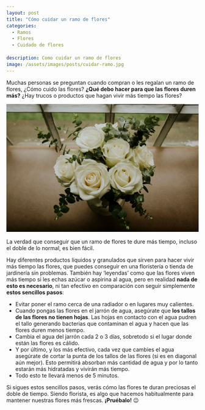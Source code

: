 ```yaml
---
layout: post
title: "Cómo cuidar un ramo de flores"
categories:
  - Ramos
  - Flores
  - Cuidado de flores

description: Como cuidar un ramo de flores
image: /assets/images/posts/cuidar-ramo.jpg
---
```


Muchas personas se preguntan cuando compran o les regalan un ramo de flores, ¿Cómo cuido las flores? **¿Qué debo hacer para que las flores duren más?** ¿Hay trucos o productos que hagan vivir más tiempo las flores?

![Cuidar flores](/assets/images/posts/ramodeflores.jpg)


La verdad que conseguir que un ramo de flores te dure más tiempo, incluso el doble de lo normal, es bien fácil.

Hay diferentes productos líquidos y granulados que sirven para hacer vivir más tiempo las flores, que puedes conseguir en una floristería o tienda de jardinería sin problemas. También hay ‘leyendas’ como que las flores viven más tiempo si les echas azúcar o aspirina al agua, pero en realidad  **nada de esto es necesario**, ni tan efectivo en comparación con seguir simplemente **estos sencillos pasos**:

* Evitar poner el ramo cerca de una radiador o en lugares muy calientes.
* Cuando pongas las flores en el jarrón de agua, asegúrate que **los tallos de las flores no tienen hojas**. Las hojas en contacto con el agua pudren el tallo generando bacterias que contaminan el agua y hacen que las flores duren menos tiempo.
* Cambia el agua del jarrón cada 2 o 3 días, sobretodo si el lugar donde están las flores es cálido.
* Y por último, y los más efectivo, cada vez que cambies el agua asegúrate de cortar la punta de los tallos de las flores (si es en diagonal aún mejor). Esto permitirá absorban más cantidad de agua y por lo tanto estarán más hidratadas y vivirán más tiempo.
* Todo esto te llevará menos de 5 minutos.

<!-- FOTO TIJERAS Y PUNTAS -->

Si sigues estos sencillos pasos, verás cómo las flores te duran preciosas el doble de tiempo. Siendo florista, es algo que hacemos habitualmente para mantener nuestras flores más frescas. **¡Pruébalo!** 😉

